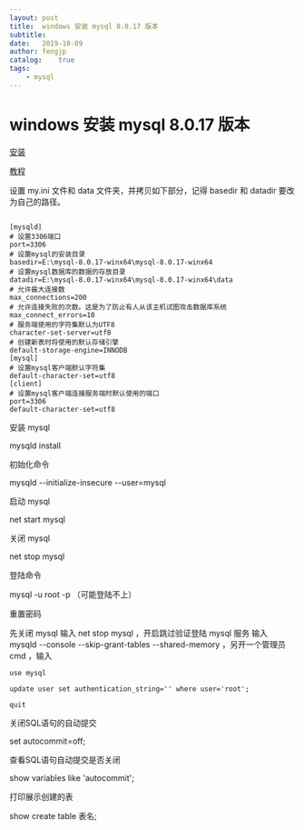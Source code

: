 ```yaml
---
layout: post
title:  windows 安装 mysql 8.0.17 版本
subtitle:   
date:   2019-10-09
author: fengjp
catalog:    true
tags:
    - mysql
---
```


#   windows 安装 mysql 8.0.17 版本

[安装](https://dev.mysql.com/downloads/mysql/)

[教程](https://www.cnblogs.com/yfb918/p/11578156.html)

设置 my.ini 文件和 data 文件夹，并拷贝如下部分，记得 basedir 和 datadir 要改为自己的路径。

```

[mysqld]
# 设置3306端口
port=3306
# 设置mysql的安装目录
basedir=E:\mysql-8.0.17-winx64\mysql-8.0.17-winx64
# 设置mysql数据库的数据的存放目录
datadir=E:\mysql-8.0.17-winx64\mysql-8.0.17-winx64\data
# 允许最大连接数
max_connections=200
# 允许连接失败的次数。这是为了防止有人从该主机试图攻击数据库系统
max_connect_errors=10
# 服务端使用的字符集默认为UTF8
character-set-server=utf8
# 创建新表时将使用的默认存储引擎
default-storage-engine=INNODB
[mysql]
# 设置mysql客户端默认字符集
default-character-set=utf8
[client]
# 设置mysql客户端连接服务端时默认使用的端口
port=3306
default-character-set=utf8

```

安装 mysql

mysqld install

初始化命令

mysqld --initialize-insecure --user=mysql

启动 mysql

net start mysql

关闭 mysql

net stop mysql

登陆命令

mysql -u root -p （可能登陆不上）

重置密码

先关闭 mysql 输入 net stop mysql ，开启跳过验证登陆 mysql 服务 输入 mysqld --console --skip-grant-tables --shared-memory ，另开一个管理员 cmd ，输入 

    use mysql

    update user set authentication_string='' where user='root';
    
    quit

关闭SQL语句的自动提交

set autocommit=off;

查看SQL语句自动提交是否关闭

show variables like 'autocommit';

打印展示创建的表

show create table 表名;